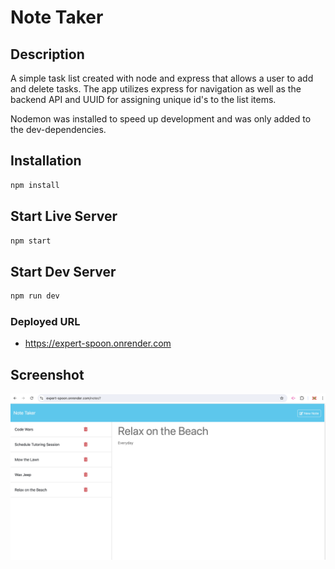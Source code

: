# Note Taker

## Description

A simple task list created with node and express that allows a user to add and delete tasks. The app utilizes express for navigation as well as the backend API and UUID for assigning unique id's to the list items.

Nodemon was installed to speed up development and was only added to the dev-dependencies.

## Installation

```md
npm install
```

## Start Live Server

```md
npm start
```

## Start Dev Server

```md
npm run dev
```

### Deployed URL

- https://expert-spoon.onrender.com

## Screenshot

![AppScreenshot](./Develop/public/assets/images/screenshot.png)
